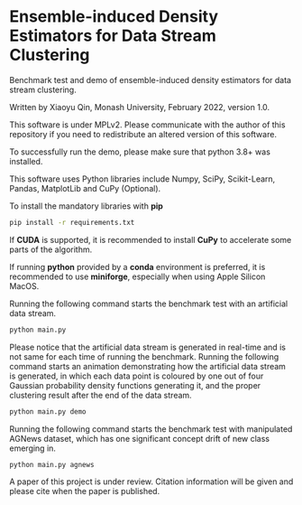 # Ensemble-induced Density Estimators for Data Stream Clustering
Benchmark test and demo of ensemble-induced density estimators for data stream clustering.

Written by Xiaoyu Qin, Monash University, February 2022, version 1.0.

This software is under MPLv2. Please communicate with the author of this repository if you need to redistribute an altered version of this software.

To successfully run the demo, please make sure that python 3.8+ was installed.

This software uses Python libraries include Numpy, SciPy, Scikit-Learn, Pandas, MatplotLib and CuPy (Optional). 

To install the mandatory libraries with **pip**

```bash
pip install -r requirements.txt
```

If **CUDA** is supported, it is recommended to install **CuPy** to accelerate some parts of the algorithm.

If running **python** provided by a **conda** environment is preferred, it is recommended to use **miniforge**, especially when using Apple Silicon MacOS.

Running the following command starts the benchmark test with an artificial data stream.

```bash
python main.py
```

Please notice that the artificial data stream is generated in real-time and is not same for each time of running the benchmark.
Running the following command starts an animation demonstrating how the artificial data stream is generated, 
in which each data point is coloured by one out of four Gaussian probability density functions generating it, 
and the proper clustering result after the end of the data stream.

```bash
python main.py demo
```

Running the following command starts the benchmark test with manipulated AGNews dataset, which has one significant concept drift of new class emerging in.

```bash
python main.py agnews
```

A paper of this project is under review. Citation information will be given and please cite when the paper is published. 

